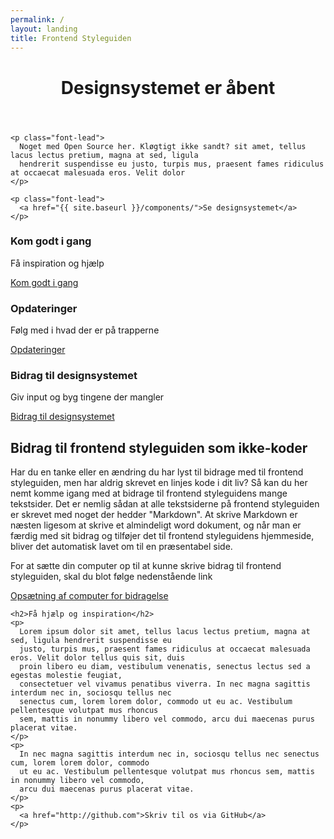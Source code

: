 ```yaml
---
permalink: /
layout: landing
title: Frontend Styleguiden
---
```


<div class="row">
  <div class="col-12 styleguide-content content">
    <header>
      <h1>Designsystemet er åbent</h1>
    </header>
    
    <p class="font-lead">
      Noget med Open Source her. Kløgtigt ikke sandt? sit amet, tellus lacus lectus pretium, magna at sed, ligula
      hendrerit suspendisse eu justo, turpis mus, praesent fames ridiculus at occaecat malesuada eros. Velit dolor
    </p>

    <p class="font-lead">
      <a href="{{ site.baseurl }}/components/">Se designsystemet</a>
    </p>
  </div>
  <div class="md-col-4">
    <div class="card card-medium">
        <div class="card-header">
            <h3>Kom godt i gang</h3>
            <p>Få inspiration og hjælp</p>
        </div>
        <div class="card-block card-content card-center">
          <div>
            <i class="mdi mdi-thumb-up-outline mdi-48px"></i>              
          </div>
        </div>
        <div class="card-action">
            <a href="{{ site.baseurl }}/getting-started/">Kom godt i gang</a>
        </div>
    </div>
  </div>
  <div class="md-col-4">
    <div class="card card-medium">
        <div class="card-header">
            <h3>Opdateringer</h3>
            <p>Følg med i hvad der er på trapperne</p>
        </div>
        <div class="card-block card-content card-center">
            <i class="mdi mdi-autorenew mdi-48px"></i>
        </div>
        <div class="card-action">
            <a href="{{ site.baseurl }}/whats-new/product-roadmap/">Opdateringer</a>
        </div>
    </div>
  </div>
  <div class="md-col-4">
    <div class="card card-medium">
        <div class="card-header">
            <h3>Bidrag til designsystemet</h3>
            <p>Giv input og byg tingene der mangler</p>
        </div>
        <div class="card-block card-content card-center">
            <i class="mdi mdi-source-branch mdi-48px"></i>
        </div>
        <div class="card-action">
            <a href="{{ site.baseurl }}/getting-started/bidrag-til-designsystemet/">Bidrag til designsystemet</a>
        </div>
    </div>
  </div>  

  <div class="col-8 content">
    <h2>
      Bidrag til frontend styleguiden som ikke-koder
    </h2>
    <p>
      Har du en tanke eller en ændring du har lyst til bidrage med til frontend styleguiden, men har aldrig skrevet en linjes kode i dit liv?
      Så kan du her nemt komme igang med at bidrage til frontend styleguidens mange tekstsider. 
      Det er nemlig sådan at alle tekstsiderne på frontend styleguiden er skrevet med noget der hedder "Markdown".
      At skrive Markdown er næsten ligesom at skrive et almindeligt word dokument, og når man er færdig med sit bidrag og tilføjer det til frontend styleguidens hjemmeside, bliver det automatisk lavet om til en præsentabel side.
    </p>
    <p>For at sætte din computer op til at kunne skrive bidrag til frontend styleguiden, skal du blot følge nedenstående link</p>
    <p>
      <a href="https://github.com/jonasjensen77/frontend-styleguide-poc/blob/master/contribution_for_nontech.md">Opsætning af computer for bidragelse</a>
    </p>
  
    <h2>Få hjælp og inspiration</h2>
    <p>
      Lorem ipsum dolor sit amet, tellus lacus lectus pretium, magna at sed, ligula hendrerit suspendisse eu
      justo, turpis mus, praesent fames ridiculus at occaecat malesuada eros. Velit dolor tellus quis sit, duis
      proin libero eu diam, vestibulum venenatis, senectus lectus sed a egestas molestie feugiat,
      consectetuer vel vivamus penatibus viverra. In nec magna sagittis interdum nec in, sociosqu tellus nec
      senectus cum, lorem lorem dolor, commodo ut eu ac. Vestibulum pellentesque volutpat mus rhoncus
      sem, mattis in nonummy libero vel commodo, arcu dui maecenas purus placerat vitae.
    </p>
    <p>
      In nec magna sagittis interdum nec in, sociosqu tellus nec senectus cum, lorem lorem dolor, commodo
      ut eu ac. Vestibulum pellentesque volutpat mus rhoncus sem, mattis in nonummy libero vel commodo,
      arcu dui maecenas purus placerat vitae.
    </p>
    <p>
      <a href="http://github.com">Skriv til os via GitHub</a>     
    </p>
  </div>
</div>







